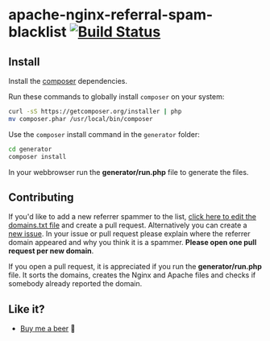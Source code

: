 apache-nginx-referral-spam-blacklist [![Build Status](https://travis-ci.org/Stevie-Ray/apache-nginx-referral-spam-blacklist.svg)](https://travis-ci.org/Stevie-Ray/apache-nginx-referral-spam-blacklist)
====================================

## Install

Install the [composer](https://getcomposer.org/) dependencies.

Run these commands to globally install `composer` on your system:

```sh
curl -sS https://getcomposer.org/installer | php
mv composer.phar /usr/local/bin/composer
```

Use the `composer` install command in the `generator` folder:

```sh
cd generator
composer install
```

In your webbrowser run the **generator/run.php** file to generate the files.


## Contributing
 
If you'd like to add a new referrer spammer to the list, [click here to edit the domains.txt file](https://github.com/Stevie-Ray/apache-nginx-referral-spam-blacklist/edit/master/generator/domains.txt) and create a pull request. Alternatively you can create a [new issue](https://github.com/Stevie-Ray/apache-nginx-referral-spam-blacklist/issues/new). In your issue or pull request please explain where the referrer domain appeared and why you think it is a spammer. **Please open one pull request per new domain**.
 
If you open a pull request, it is appreciated if you run the **generator/run.php** file. It sorts the domains, creates the Nginx and Apache files and checks if somebody already reported the domain.


## Like it?

- [Buy me a beer](https://www.paypal.com/cgi-bin/webscr?cmd=_s-xclick&hosted_button_id=4XC7KX75K6636) 🍺


